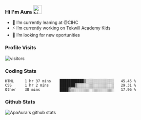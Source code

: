 ### Hi I'm Aura <img src="https://user-images.githubusercontent.com/1303154/88677602-1635ba80-d120-11ea-84d8-d263ba5fc3c0.gif" width="28px" alt="hi">

- 🔭 I’m currently leaning at @CIHC
- ⚡ I’m currently working on Tekwill Academy Kids
- 🤔 I’m looking for new oportunities


### Profile Visits 

![visitors](https://visitor-badge.glitch.me/badge?page_id=ApaAura.ApaAura)


### Coding Stats

<!--START_SECTION:waka-->

```text
HTML     1 hr 37 mins    ███████████▒░░░░░░░░░░░░░   45.45 %
CSS      1 hr 2 mins     ███████▒░░░░░░░░░░░░░░░░░   29.31 %
Other    38 mins         ████▒░░░░░░░░░░░░░░░░░░░░   17.96 %
```

<!--END_SECTION:waka-->

### Github Stats

![ApaAura's github stats](https://github-readme-stats.vercel.app/api?username=ApaAura&count_private=true&theme=tokyonight&hide=contribs,prs)
